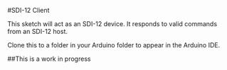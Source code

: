 #SDI-12 Client

This sketch will act as an SDI-12 device. It responds to valid commands
from an SDI-12 host.


Clone this to a folder in your Arduino folder to appear in the Arduino IDE.

##This is a work in progress
